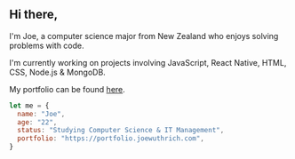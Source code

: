 ## Hi there,

I'm Joe, a computer science major from New Zealand who enjoys solving problems with code.

I'm currently working on projects involving JavaScript, React Native, HTML, CSS, Node.js & MongoDB.

My portfolio can be found [here](https://portfolio.joewuthrich.com).

```javascript
let me = {
  name: "Joe",
  age: "22",
  status: "Studying Computer Science & IT Management",
  portfolio: "https://portfolio.joewuthrich.com",
}
```

<!--
**joewuthrich/joewuthrich** is a ✨ _special_ ✨ repository because its `README.md` (this file) appears on your GitHub profile.

Here are some ideas to get you started:

- 🔭 I’m currently working on ...
- 🌱 I’m currently learning ...
- 👯 I’m looking to collaborate on ...
- 🤔 I’m looking for help with ...
- 💬 Ask me about ...
- 📫 How to reach me: ...
- 😄 Pronouns: ...
- ⚡ Fun fact: ...
-->
